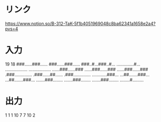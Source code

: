 # リンク
https://www.notion.so/B-312-TaK-5f1b4051969048c8ba62341a1658e2a4?pvs=4

# 入力
19 18
###......###......
###......###......
###..#...###..#...
..............#...
..................
..................
......###......###
......###......###
......###......###
.###..............
.###......##......
.###..............
............###...
...##.......###...
...##.......###...
.......###........
.......###........
.......###........
........#.........

# 出力
1 1
1 10
7 7
10 2
